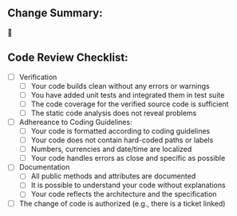 ## Change Summary:

:memo: 

## Code Review Checklist:

- [ ] Verification
  - [ ] Your code builds clean without any errors or warnings
  - [ ] You have added unit tests and integrated them in test suite
  - [ ] The code coverage for the verified source code is sufficient
  - [ ] The static code analysis does not reveal problems

- [ ] Adhereance to Coding Guidelines:
  - [ ] Your code is formatted according to coding guidelines
  - [ ] Your code does not contain hard-coded paths or labels
  - [ ] Numbers, currencies and date/time are localized
  - [ ] Your code handles errors as close and specific as possible
     
- [ ] Documentation
  - [ ] All public methods and attributes are documented
  - [ ] It is possible to understand your code without explanations
  - [ ] Your code reflects the architecture and the specification

- [ ] The change of code is authorized (e.g., there is a ticket linked)
